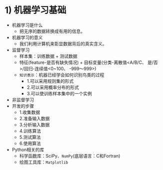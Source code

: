 
# 1) 机器学习基础

* 机器学习是什么
    * 把无序的数据转换成有用的信息。
* 机器学习的意义
    * 我们利用计算机来彰显数据背后的真实含义。
* 监督学习
    * 样本集：训练数据 + 测试数据
    * 特征(feature-是否有缺失情况) + 目标变量(分类-离散值<A/B/C、 是/否>/回归-连续值<0~100、 -999～999>)
    * `知识表示`：机器已经学会如何识别鸟类的过程
        * 1.可以采用规则集的形式
        * 2.可以采用概率分布的形式
        * 3.可以使训练样本集中的一个实例
* 非监督学习
* 开发的步骤
    * 1.收集数据
    * 2.准备输入数据
    * 3.分析输入数据
    * 4.训练算法
    * 5.测试算法
    * 6.使用算法
* Python相关的库
    * 科学函数库：SciPy、`NumPy`(底层语言：C和Fortran)
    * 绘图工具库：`Matplotlib`